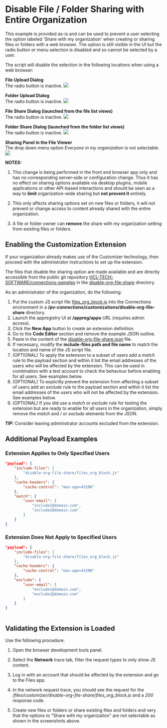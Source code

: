 # Disable File / Folder Sharing with Entire Organization
This example is provided as-is and can be used to prevent a user selecting the option labeled 'Share with my organization' when creating or sharing files or folders with a web browser. The option is still visible in the UI but the radio button or menu selection is disabled and so cannot be selected by a user.

The script will disable the selection in the following locations when using a web browser:

**File Upload Dialog**  
The radio button is inactive.
![](./images/file-upload.png)

**Folder Upload Dialog**  
The radio button is inactive.
![](./images/folder-upload.png)

**File Share Dialog (launched from the file list views)**  
The radio button is inactive.
![](./images/file-share.png)

**Folder Share Dialog (launched from the folder list views)**  
The radio button is inactive.
![](./images/folder-share.png)

**Sharing Panel in the File Viewer**  
The drop down menu option *Everyone in my organization* is not selectable.
![](./images/file-preview-share.png)



**NOTES:** 
1. This change is being performed in the front end browser app only and has no corresponding server-side or configuration change. Thus it has no effect on sharing options available via desktop plugins, mobile applications or other API-based interactions and should be seen as a way to **limit** organization-wide sharing but **not prevent it** entirely.

2. This only affects sharing options set on new files or folders, it will not prevent or change access to content already shared with the entire organization.
   
3. A file or folder owner can **remove** the share with my organization setting from existing files or folders. 

## Enabling the Customization Extension
If your organization already makes use of the Customizer technology, then proceed with the administrator instructions to set up the extension.

The files that disable the sharing option are made available and are directly accessible from the public git repository [HCL-TECH-SOFTWARE/connections-samples](https://github.com/HCL-TECH-SOFTWARE/connections-samples/tree/main/customizer/samples) in the [disable-org-file-share](https://github.com/HCL-TECH-SOFTWARE/connections-samples/tree/main/customizer/samples/disable-org-file-share) directory.

As an administrator of the organization, do the following:

1. Put the custom JS script file [files_org_block.js](https://github.com/HCL-TECH-SOFTWARE/connections-samples/blob/main/customizer/samples/disable-org-file-share/files_org_block.js) into the Connections environment in a **/pv-connections/customizations/disable-org-file-share** directory.
2. Launch the appregistry UI at **/appreg/apps** URL (requires admin access).
3. Click the **New App** button to create an extension definition.
4. Go to the **Code Editor** section and remove the example JSON outline.
5. Paste in the content of the [disable-org-file-share.json](https://github.com/HCL-TECH-SOFTWARE/connections-samples/blob/main/customizer/samples/disable-org-file-share/disable-org-file-share.json) file.
6. If necessary, modify the **include-files path and file name** to match the location and name of the JS script file.
7. (OPTIONAL) To apply the extension to a subset of users add a *match* rule to the payload section and within it list the email addresses of the users who will be affected by the extension. This can be used in combination with a test account to check the behaviour before enabling for all users. See examples below.
8. (OPTIONAL) To explicitly prevent the extension from affecting a subset of users add an *exclude* rule to the payload section and within it list the email addresses of the users who will not be affected by the extension. See examples below.
9.  (OPTIONAL) If you did use a *match* or *exclude* rule for testing the extension but are ready to enable for all users in the organization, simply remove the *match* and / or *exclude* elements from the JSON.

**TIP:** Consider leaving administrator accounts excluded from the extension.

## Additional Payload Examples
### Extension Applies to Only Specified Users
```json
"payload": {
    "include-files": [
        "disable-org-file-share/files_org_block.js"
    ],
    "cache-headers": {
        "cache-control": "max-age=43200"
    },
    "match": {
        "user-email": [
            "include1@domain.com",
            "include2@domain.com"
        ]
    }
}
```
  
### Extension Does Not Apply to Specified Users
```json
"payload": {
    "include-files": [
        "disable-org-file-share/files_org_block.js"
    ],
    "cache-headers": {
        "cache-control": "max-age=43200"
    },
    "exclude": {
        "user-email": [
            "exclude1@domain.com",
            "exclude2@domain.com"
        ]
    }
}
  
```
## Validating the Extension is Loaded
Use the following procedure:

1. Open the browser development tools panel.

2. Select the **Network** trace tab, filter the request types to only show JS content.

3. Log in with an account that should be affected by the extension and go to the Files app.

4. In the network request trace, you should see the request for the */files/customizer/disable-org-file-share/files_org_block.js* and a *200* response code.

5. Create new files or folders or share existing files and folders and very that the options to "Share with my organization" are not selectable as shown in the screenshots above.

